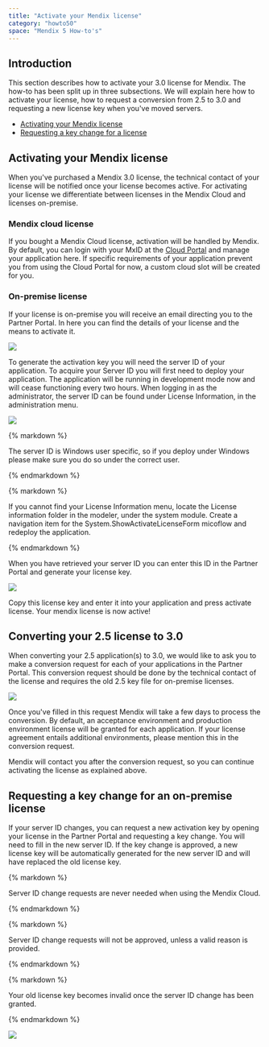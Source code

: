 ```yaml
---
title: "Activate your Mendix license"
category: "howto50"
space: "Mendix 5 How-to's"
---
```

## Introduction

This section describes how to activate your 3.0 license for Mendix. The how-to has been split up in three subsections. We will explain here how to activate your license, how to request a conversion from 2.5 to 3.0 and requesting a new license key when you've moved servers.

*   [Activating your Mendix license](Activate+your+Mendix+license)
*   [Requesting a key change for a license](Activate+your+Mendix+license)

## Activating your Mendix license

When you've purchased a Mendix 3.0 license, the technical contact of your license will be notified once your license becomes active. For activating your license we differentiate between licenses in the Mendix Cloud and licenses on-premise.

### Mendix cloud license

If you bought a Mendix Cloud license, activation will be handled by Mendix. By default, you can login with your MxID at the [Cloud Portal](https://cloud.mendix.com/) and manage your application here. If specific requirements of your application prevent you from using the Cloud Portal for now, a custom cloud slot will be created for you.

### On-premise license

If your license is on-premise you will receive an email directing you to the Partner Portal. In here you can find the details of your license and the means to activate it.

![](attachments/2949150/3080303.png)

To generate the activation key you will need the server ID of your application. To acquire your Server ID you will first need to deploy your application. The application will be running in development mode now and will cease functioning every two hours. When logging in as the administrator, the server ID can be found under License Information, in the administration menu.

![](attachments/2949150/3080304.png)

<div class="alert alert-warning">{% markdown %}

The server ID is Windows user specific, so if you deploy under Windows please make sure you do so under the correct user.

{% endmarkdown %}</div><div class="alert alert-warning">{% markdown %}

If you cannot find your License Information menu, locate the License information folder in the modeler, under the system module. Create a navigation item for the System.ShowActivateLicenseForm micoflow and redeploy the application.

{% endmarkdown %}</div>

When you have retrieved your server ID you can enter this ID in the Partner Portal and generate your license key.

![](attachments/2949150/3080302.png)

Copy this license key and enter it into your application and press activate license. Your mendix license is now active!

## Converting your 2.5 license to 3.0

When converting your 2.5 application(s) to 3.0, we would like to ask you to make a conversion request for each of your applications in the Partner Portal. This conversion request should be done by the technical contact of the license and requires the old 2.5 key file for on-premise licenses.

![](attachments/2949150/3080301.png)

Once you've filled in this request Mendix will take a few days to process the conversion. By default, an acceptance environment and production environment license will be granted for each application. If your license agreement entails additional environments, please mention this in the conversion request.

Mendix will contact you after the conversion request, so you can continue activating the license as explained above.

## Requesting a key change for an on-premise license

If your server ID changes, you can request a new activation key by opening your license in the Partner Portal and requesting a key change. You will need to fill in the new server ID. If the key change is approved, a new license key will be automatically generated for the new server ID and will have replaced the old license key.

<div class="alert alert-info">{% markdown %}

Server ID change requests are never needed when using the Mendix Cloud.

{% endmarkdown %}</div><div class="alert alert-warning">{% markdown %}

Server ID change requests will not be approved, unless a valid reason is provided.

{% endmarkdown %}</div><div class="alert alert-warning">{% markdown %}

Your old license key becomes invalid once the server ID change has been granted.

{% endmarkdown %}</div>

![](attachments/2949150/3080299.png)